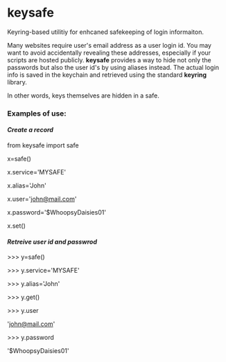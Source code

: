 # keysafe
 Keyring-based utilitiy for enhcaned safekeeping of login informaiton. 

Many websites require user's email address as a user login id. You may want to avoid accidentally revealing these addresses, especially if your scripts are hosted publicly. **keysafe** provides a way to hide not only the passwords but also the user id's by using aliases instead. The actual login info is saved in the keychain and retrieved using the standard **keyring** library.

In other words, keys themselves are hidden in a safe.  

### Examples of use: ###

#### *Create a record* ####

from keysafe import safe

x=safe()

x.service='MYSAFE'

x.alias='John'

x.user='john@mail.com'

x.password='$WhoopsyDaisies01'

x.set()


#### *Retreive user id and passwrod* ####

\>>> y=safe()

\>>> y.service='MYSAFE'

\>>> y.alias='John'

\>>> y.get()

\>>> y.user

'john@mail.com'

\>>> y.password

'$WhoopsyDaisies01' 




